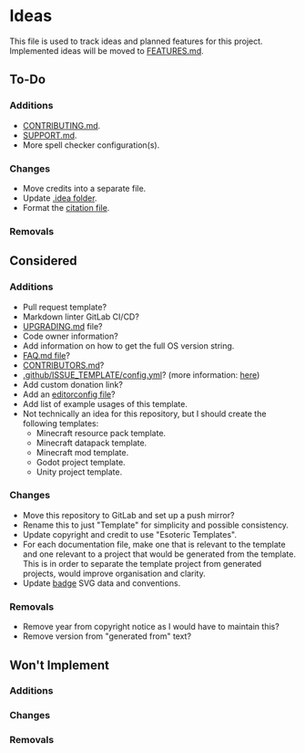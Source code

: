 # Ideas

This file is used to track ideas and planned features for this project. Implemented ideas will be moved to [FEATURES.md][features].

## To-Do

### Additions

- [CONTRIBUTING.md][contributing].
- [SUPPORT.md][support].
- More spell checker configuration(s).

### Changes

- Move credits into a separate file.
- Update [.idea folder][idea].
- Format the [citation file][citation].

### Removals

## Considered

### Additions

- Pull request template?
- Markdown linter GitLab CI/CD?
- [UPGRADING.md][upgrading] file?
- Code owner information?
- Add information on how to get the full OS version string.
- [FAQ.md file][faq]?
- [CONTRIBUTORS.md][contributors]?
- [.github/ISSUE_TEMPLATE/config.yml][issue-configuration]? (more information: [here][issue-configuration-link])
- Add custom donation link?
- Add an [editorconfig file](./.editorconfig)?
- Add list of example usages of this template.
- Not technically an idea for this repository, but I should create the following templates:
  - Minecraft resource pack template.
  - Minecraft datapack template.
  - Minecraft mod template.
  - Godot project template.
  - Unity project template.

### Changes

- Move this repository to GitLab and set up a push mirror?
- Rename this to just "Template" for simplicity and possible consistency.
- Update copyright and credit to use "Esoteric Templates".
- For each documentation file, make one that is relevant to the template and one relevant to a project that would be generated from the template. This is in order to separate the template project from generated projects, would improve organisation and clarity.
- Update [badge][badges] SVG data and conventions.

### Removals

- Remove year from copyright notice as I would have to maintain this?
- Remove version from "generated from" text?

## Won't Implement

### Additions

### Changes

### Removals

<!-- Link aliases -->

<!-- Files -->

<!-- Documentation -->

[info]: README.md

[features]: FEATURES.md
[contributing]: CONTRIBUTING.md
[support]: SUPPORT.md
[faq]: FAQ.md
[contributors]: CONTRIBUTORS.md
[upgrading]: UPGRADING.md
[citation]: ../CITATION.cff

<!-- Assets -->

[badges]: ../assets/images/badges

<!-- IDE files -->

[idea]: ../.idea

<!-- GitHub -->

[issue-configuration]: .github/ISSUE_TEMPLATE/config.yml

<!-- Links -->

<!-- Credit -->

[issue-configuration-link]: https://github.com/danpoynor/special-github-files?tab=readme-ov-file#page_facing_up-githubissue_templatebug_reportmd
